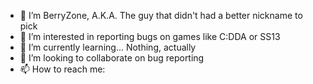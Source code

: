 - 👋 I’m BerryZone, A.K.A. The guy that didn't had a better nickname to pick
- 👀 I’m interested in reporting bugs on games like C:DDA or SS13
- 🌱 I’m currently learning... Nothing, actually
- 💞️ I’m looking to collaborate on bug reporting
- 📫 How to reach me:
